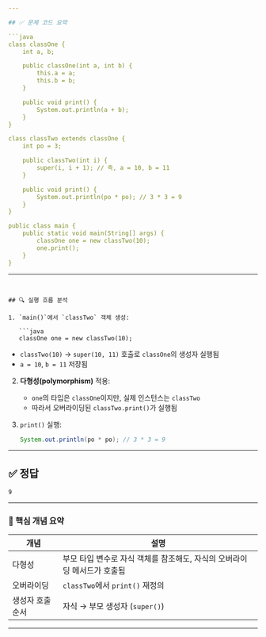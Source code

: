 ```yaml
---

## ✅ 문제 코드 요약

```java
class classOne {
    int a, b;

    public classOne(int a, int b) {
        this.a = a;
        this.b = b;
    }

    public void print() {
        System.out.println(a + b);
    }
}

class classTwo extends classOne {
    int po = 3;

    public classTwo(int i) {
        super(i, i + 1); // 즉, a = 10, b = 11
    }

    public void print() {
        System.out.println(po * po); // 3 * 3 = 9
    }
}

public class main {
    public static void main(String[] args) {
        classOne one = new classTwo(10);
        one.print();
    }
}
```

---
```


## 🔍 실행 흐름 분석

1. `main()`에서 `classTwo` 객체 생성:

   ```java
   classOne one = new classTwo(10);
   ```

   * `classTwo(10)` → `super(10, 11)` 호출로 `classOne`의 생성자 실행됨
   * `a = 10`, `b = 11` 저장됨

2. **다형성(polymorphism)** 적용:

   * `one`의 타입은 `classOne`이지만, 실제 인스턴스는 `classTwo`
   * 따라서 오버라이딩된 `classTwo.print()`가 실행됨

3. `print()` 실행:

   ```java
   System.out.println(po * po); // 3 * 3 = 9
   ```

---

## ✅ 정답

```
9
```

---

### 📘 핵심 개념 요약

| 개념        | 설명                                        |
| --------- | ----------------------------------------- |
| 다형성       | 부모 타입 변수로 자식 객체를 참조해도, 자식의 오버라이딩 메서드가 호출됨 |
| 오버라이딩     | `classTwo`에서 `print()` 재정의                |
| 생성자 호출 순서 | 자식 → 부모 생성자 (`super()`)                   |

---